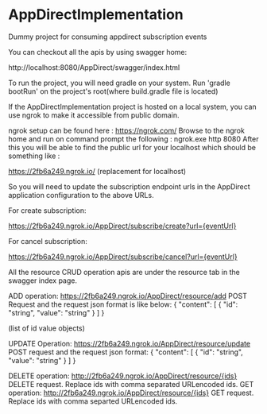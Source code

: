 # AppDirectImplementation
Dummy project for consuming appdirect subscription events

You can checkout all the apis by using swagger home: 

http://localhost:8080/AppDirect/swagger/index.html

To run the project, you will need gradle on your system. Run 'gradle bootRun' on the project's root(where build.gradle file is located)

If the AppDirectImplementation project is hosted on a local system, you can use ngrok to make it accessible from public domain.

ngrok setup can be found here : https://ngrok.com/ 
Browse to the ngrok home and run on command prompt the following : ngrok.exe http 8080
After this you will be able to find the public url for your localhost which should be something like :

 https://2fb6a249.ngrok.io/ (replacement for localhost)
 
 So you will need to update the subscription endpoint urls in the AppDirect application configuration to the above URLs.

For create subscription:

https://2fb6a249.ngrok.io/AppDirect/subscribe/create?url={eventUrl}

For cancel subscription:

https://2fb6a249.ngrok.io/AppDirect/subscribe/cancel?url={eventUrl}


All the resource CRUD operation apis are under the resource tab in the swagger index page.

ADD operation: https://2fb6a249.ngrok.io/AppDirect/resource/add POST Request and the request json format is like below:
{
  "content": [
    {
      "id": "string",
      "value": "string"
    }
  ]
}

(list of id value objects)

UPDATE Operation: https://2fb6a249.ngrok.io/AppDirect/resource/update POST request and the request json format:
{
  "content": [
    {
      "id": "string",
      "value": "string"
    }
  ]
}

DELETE operation: http://2fb6a249.ngrok.io/AppDirect/resource/{ids} DELETE request. Replace ids with comma separated URLencoded ids.
GET operation: http://2fb6a249.ngrok.io/AppDirect/resource/{ids} GET request. Replace ids with comma separted URLencoded ids.






